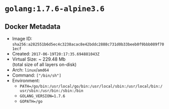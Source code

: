 # `golang:1.7.6-alpine3.6`

## Docker Metadata

- Image ID: `sha256:a282551b6d5ec4c3238acac8e42bddc2888c731d0b33beeb0f9bbb089f701ecf`
- Created: `2017-06-19T20:17:35.694881043Z`
- Virtual Size: ~ 229.48 Mb  
  (total size of all layers on-disk)
- Arch: `linux`/`amd64`
- Command: `["/bin/sh"]`
- Environment:
  - `PATH=/go/bin:/usr/local/go/bin:/usr/local/sbin:/usr/local/bin:/usr/sbin:/usr/bin:/sbin:/bin`
  - `GOLANG_VERSION=1.7.6`
  - `GOPATH=/go`
